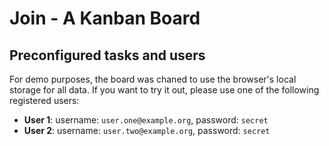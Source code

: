 # Join - A Kanban Board

## Preconfigured tasks and users

For demo purposes, the board was chaned to use the browser's local storage for all data. If you want to try it out,
please use one of the following registered users:

* **User 1**: username: `user.one@example.org`, password: `secret`
* **User 2**: username: `user.two@example.org`, password: `secret`